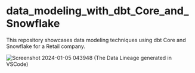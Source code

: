 # data_modeling_with_dbt_Core_and_Snowflake
This repository showcases data modeling techniques using dbt Core and Snowflake for a Retail company.

![Screenshot 2024-01-05 043948](https://github.com/mustafa0taru/data_modeling_with_dbt_Core_and_Snowflake/assets/81088966/bcfbf5c3-270c-48b1-8e03-2c6dfdd14665)
(The Data Lineage generated in VSCode)

